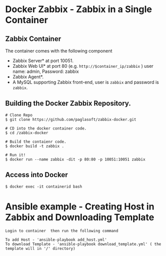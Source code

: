 Docker Zabbix - Zabbix in a Single Container
==========================================

## Zabbix Container 

The container comes with the following component

* Zabbix Server* at port 10051.
* Zabbix Web UI* at port 80 (e.g. `http://$container_ip/zabbix` ) user name: admin, Password: zabbix
* Zabbix Agent*.
* A MySQL supporting Zabbix front-end, user is `zabbix` and password is `zabbix`.

## Building the Docker Zabbix Repository.

```
# Clone Repo 
$ git clone https://github.com/paglasoft/zabbix-docker.git

# CD into the docker container code.
$ cd /zabbix-docker

# Build the contaienr code.
$ docker build -t zabbix .

# Run it!
$ docker run --name zabbix -dit -p 80:80 -p 10051:10051 zabbix
```

## Access into Docker

```
$ docker exec -it containerid bash

```
# Ansible example - Creating Host in Zabbix and Downloading Template
```
Login to container  then run the following command 

To add Host - 'ansible-playbook add_host.yml'
To download Template - 'ansible-playbook download_template.yml' ( the template will in '/' directory)
